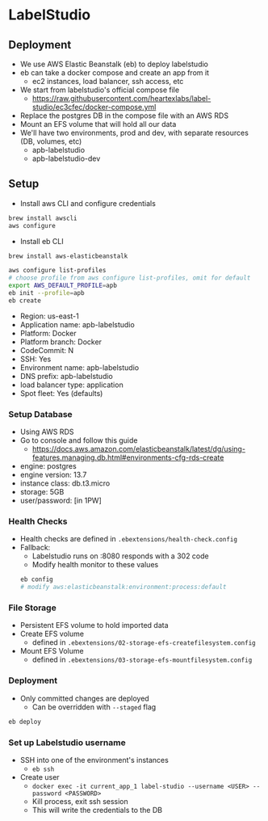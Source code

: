 # LabelStudio

## Deployment
- We use AWS Elastic Beanstalk (eb) to deploy labelstudio
- eb can take a docker compose and create an app from it
    - ec2 instances, load balancer, ssh access, etc
- We start from labelstudio's official compose file
    - https://raw.githubusercontent.com/heartexlabs/label-studio/ec3cfec/docker-compose.yml
- Replace the postgres DB in the compose file with an AWS RDS
- Mount an EFS volume that will hold all our data
- We'll have two environments, prod and dev, with separate resources (DB, volumes, etc)
    - apb-labelstudio
    - apb-labelstudio-dev

## Setup
- Install aws CLI and configure credentials
```bash
brew install awscli
aws configure
```

- Install eb CLI
```bash
brew install aws-elasticbeanstalk
```

```bash
aws configure list-profiles
# choose profile from aws configure list-profiles, omit for default
export AWS_DEFAULT_PROFILE=apb
eb init --profile=apb
eb create
```
- Region: us-east-1
- Application name: apb-labelstudio
- Platform: Docker
- Platform branch: Docker
- CodeCommit: N
- SSH: Yes
- Environment name: apb-labelstudio
- DNS prefix: apb-labelstudio
- load balancer type: application
- Spot fleet: Yes (defaults)

### Setup Database
- Using AWS RDS
- Go to console and follow this guide
  - https://docs.aws.amazon.com/elasticbeanstalk/latest/dg/using-features.managing.db.html#environments-cfg-rds-create
- engine: postgres
- engine version: 13.7
- instance class: db.t3.micro
- storage: 5GB
- user/password: [in 1PW]

### Health Checks
- Health checks are defined in `.ebextensions/health-check.config`
- Fallback:
    - Labelstudio runs on :8080 responds with a 302 code
    - Modify health monitor to these values
    ```bash
    eb config
    # modify aws:elasticbeanstalk:environment:process:default
    ```

### File Storage
- Persistent EFS volume to hold imported data
- Create EFS volume
    - defined in `.ebextensions/02-storage-efs-createfilesystem.config`
- Mount EFS Volume
    - defined in `.ebextensions/03-storage-efs-mountfilesystem.config`

### Deployment
- Only committed changes are deployed
  - Can be overridden with `--staged` flag
```bash
eb deploy
```

### Set up Labelstudio username
- SSH into one of the environment's instances
    - `eb ssh`
- Create user
    - `docker exec -it current_app_1 label-studio --username <USER> --password <PASSWORD>`
    - Kill process, exit ssh session
    - This will write the credentials to the DB
